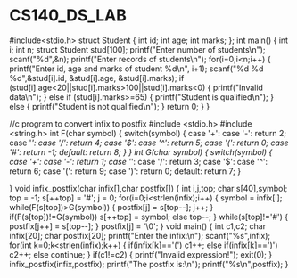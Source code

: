 # CS140_DS_LAB
#include<stdio.h>
struct Student {
    int id;
    int age;
    int marks;
};
int main()
{
    int i;
    int n;
    struct Student stud[100];
    printf("Enter number of students\n");
    scanf("%d",&n);
    printf("Enter records of students\n");
    for(i=0;i<n;i++)
    {
        printf("Enter id, age and marks of student %d\n", i+1);
        scanf("%d %d %d",&stud[i].id, &stud[i].age, &stud[i].marks);
        if (stud[i].age<20||stud[i].marks>100||stud[i].marks<0)
        {
          printf("Invalid data\n");
        }
        else if (stud[i].marks>=65)
        {
            printf("Student is qualified\n");
        }
        else
        {
         printf("Student is not qualified\n");
        }
        return 0;
    }
}

//c program to convert infix to postfix
#include <stdio.h>
#include <string.h>
int F(char symbol)
{
  switch(symbol)
  {
    case '+':
    case '-': return 2;
    case '*':
    case '/': return 4;
    case '$':
    case '^': return 5;
    case '(': return 0;
    case '#': return -1;
    default: return 8;
  }
}
int G(char symbol)
{
  switch(symbol)
  {
    case '+':
    case '-': return 1;
    case '*':
    case '/': return 3;
    case '$':
    case '^': return 6;
    case '(': return 9;
    case ')': return 0;
    default: return 7;
  }

}
void infix_postfix(char infix[],char postfix[])
{
  int i,j,top;
  char s[40],symbol;
  top = -1;
  s[++top] = '#';
  j = 0;
  for(i=0;i<strlen(infix);i++)
  {
    symbol = infix[i];
    while(F(s[top])>G(symbol))
    {
      postfix[j] = s[top--];
      j++;
    }
      if(F(s[top])!=G(symbol))
      s[++top] = symbol;
      else
      top--;
  }
    while(s[top]!='#')
    {
      postfix[j++] = s[top--];
    }
    postfix[j] = '\0';
}
  void main()
 {
    int c1,c2;
    char infix[20];
    char postfix[20];
    printf("Enter the infix:\n");
    scanf("%s",infix);
    for(int k=0;k<strlen(infix);k++)
    {
        if(infix[k]=='(')
            c1++;
        else if(infix[k]==')')
            c2++;
        else
        continue;
    }
    if(c1!=c2)
    {
        printf("Invalid expression!");
        exit(0);
    }
    infix_postfix(infix,postfix);
    printf("The postfix is:\n");
    printf("%s\n",postfix);
  }

